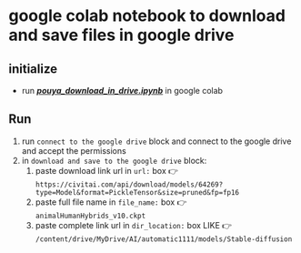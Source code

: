 # google colab notebook to download and save files in google drive


## initialize

- run ***[pouya_download_in_drive.ipynb](./pouya_download_in_drive.ipynb)*** in google colab


## Run

1. run ```connect to the google drive``` block and connect to the google drive and accept the permissions
2. in ```download and save to the google drive``` block: 
   1. paste download link url in ```url:``` box 👉 ```https://civitai.com/api/download/models/64269?type=Model&format=PickleTensor&size=pruned&fp=fp16```
   2. paste full file name in ```file_name:``` box 👉 ```animalHumanHybrids_v10.ckpt```
   3. paste complete link url in ```dir_location:``` box LIKE 👉 ```/content/drive/MyDrive/AI/automatic1111/models/Stable-diffusion```